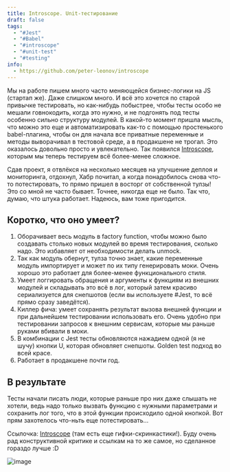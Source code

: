 ```yaml
---
title: Introscope. Unit-тестирование
draft: false
tags:
  - "#Jest"
  - "#Babel"
  - "#introscope"
  - "#unit-test"
  - "#testing"
info:
  - https://github.com/peter-leonov/introscope
---
```

Мы на работе пишем много часто меняющейся бизнес-логики на JS (стартап же). Даже слишком много. И всё это хочется по старой привычке тестировать, но как-нибудь побыстрее, чтобы тесты особо не мешали говнокодить, когда это нужно, и не подгонять под тесты особенно сильно структуру модулей. В какой-то момент пришла мысль, что можно это еще и автоматизировать как-то с помощью простенького babel-плагина, чтобы он для начала все приватные переменные и методы выворачивал в тестовой среде, а в продакшене не трогал. Это оказалось довольно просто и увлекательно. Так появился [Introscope](https://github.com/peter-leonov/introscope), которым мы теперь тестируем всё более-менее сложное.

Сдав проект, я отвлёкся на несколько месяцев на улучшение деплоя и мониторинга, отдохнул, Хабр почитал, а когда понадобилось снова что-то потестировать, то прямо пришел в восторг от собственной тулзы! Это со мной не часто бывает. Точнее, никогда еще не было. Так что, думаю, что штука работает. Надеюсь, вам тоже пригодится.

## Коротко, что оно умеет?

1. Оборачивает весь модуль в factory function, чтобы можно было создавать столько новых модулей во время тестирования, сколько надо. Это избавляет от необходимости делать unmock.
2. Так как модуль обернут, тулза точно знает, какие переменные модуль импортирует и может по их типу генерировать моки. Очень хорошо это работает для более-менее функционального стиля.
3. Умеет логгировать обращения и аргументы к функциям из внешних модулей и складывать это всё в лог, который затем красиво сериализуется для снепшотов (если вы используете #Jest, то всё прямо сразу заведётся).
4. Киллер фича: умеет сохранять результат вызова внешней функции и при дальнейшем тестировании использовать его. Очень удобно при тестировании запросов к внешним сервисам, которые мы раньше руками вбивали в моки.
5. В комбинации с Jest тесты обновляются нажадием одной (я не шучу) кнопки U, которая обновляет снепшоты. Golden test подход во всей красе.
6. Работает в продакшене почти год.

## В результате

Тесты начали писать люди, которые раньше про них даже слышать не хотели, ведь надо только вызвать функцию с нужными параметрами и сохранить лог того, что в этой функции происходило одной кнопкой. Вот прям захотелось что-ньть еще потестировать…

Ссылочка: [Introscope](https://github.com/peter-leonov/introscope) (там есть еще гифки-скринкастики!). Буду очень рад конструктивной критике и ссылкам на то же самое, но сделанное гораздо лучше :D

![image](https://habrastorage.org/getpro/habr/post_images/822/3c0/4ad/8223c04ad14711ad2af235ea9715b831.gif)